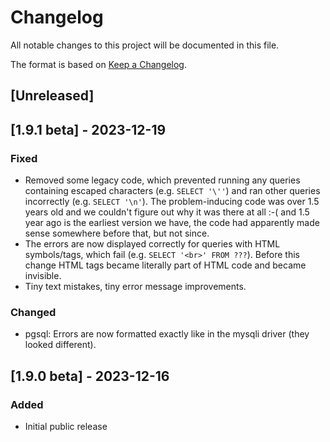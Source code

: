 # Changelog

All notable changes to this project will be documented in this file.

The format is based on [Keep a Changelog](https://keepachangelog.com/en/1.0.0/).

## [Unreleased]

## [1.9.1 beta] - 2023-12-19

### Fixed
- Removed some legacy code, which prevented running any queries containing escaped characters (e.g. `SELECT '\''`) and ran other queries incorrectly (e.g. `SELECT '\n'`). The problem-inducing code was over 1.5 years old and we couldn't figure out why it was there at all :-( and 1.5 year ago is the earliest version we have, the code had apparently made sense somewhere before that, but not since.
- The errors are now displayed correctly for queries with HTML symbols/tags, which fail (e.g. `SELECT '<br>' FROM ???`). Before this change HTML tags became literally part of HTML code and became invisible.
- Tiny text mistakes, tiny error message improvements.

### Changed
- pgsql: Errors are now formatted exactly like in the mysqli driver (they looked different).

## [1.9.0 beta] - 2023-12-16

### Added
- Initial public release
